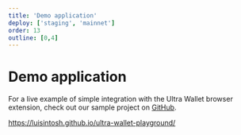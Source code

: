 ```yaml
---
title: 'Demo application'
deploy: ['staging', 'mainnet']
order: 13
outline: [0,4]
---
```


# Demo application

For a live example of simple integration with the Ultra Wallet browser extension, check out our sample project on [GitHub](https://github.com/luisintosh/ultra-wallet-playground/).

https://luisintosh.github.io/ultra-wallet-playground/
